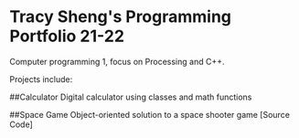 # Tracy Sheng's Programming Portfolio 21-22
Computer programming 1, focus on Processing and C++.

Projects include:

##Calculator
Digital calculator using classes and math functions

##Space Game
Object-oriented solution to a space shooter game
[Source Code]
